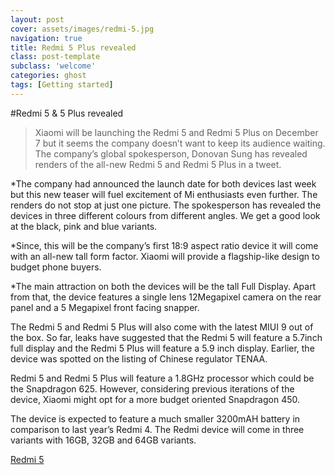 ```yaml
---
layout: post
cover: assets/images/redmi-5.jpg
navigation: true
title: Redmi 5 Plus revealed
class: post-template
subclass: 'welcome'
categories: ghost
tags: [Getting started]
---
```


#Redmi 5 & 5 Plus revealed 

> Xiaomi will be launching the Redmi 5 and Redmi 5 Plus on December 7 but it seems the company doesn’t want to keep its audience waiting. The company’s global spokesperson, Donovan Sung has revealed renders of the all-new Redmi 5 and Redmi 5 Plus in a tweet.

*The company had announced the launch date for both devices last week but this new teaser will fuel excitement of Mi enthusiasts even further.
The renders do not stop at just one picture. The spokesperson has revealed the devices in three different colours from different angles. We get a good look at the black, pink and blue variants.

*Since, this will be the company’s first 18:9 aspect ratio device it will come with an all-new tall form factor. Xiaomi will provide a flagship-like design to budget phone buyers.

*The main attraction on both the devices will be the tall Full Display. Apart from that, the device features a single lens 12Megapixel camera on the rear panel and a 5 Megapixel front facing snapper.

The Redmi 5 and Redmi 5 Plus will also come with the latest MIUI 9 out of the box. So far, leaks have suggested that the Redmi 5 will feature a 5.7inch full display and the Redmi 5 Plus will feature a 5.9 inch display. Earlier, the device was spotted on the listing of Chinese regulator TENAA.

Redmi 5 and Redmi 5 Plus will feature a 1.8GHz processor which could be the Snapdragon 625. However, considering previous iterations of the device, Xiaomi might opt for a more budget oriented Snapdragon 450.

The device is expected to feature a much smaller 3200mAH battery in comparison to last year’s Redmi 4. The Redmi device will come in three variants with 16GB, 32GB and 64GB variants.

[Redmi 5](https://mi.com)
